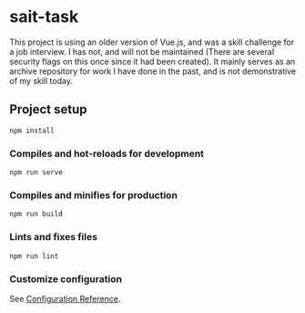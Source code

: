# sait-task

This project is using an older version of Vue.js, and was a skill challenge for a job interview. I has not, and will not be maintained (There are several security flags on this once since it had been created). It mainly serves as an archive repository for work I have done in the past, and is not demonstrative of my skill today.

## Project setup
```
npm install
```

### Compiles and hot-reloads for development
```
npm run serve
```

### Compiles and minifies for production
```
npm run build
```

### Lints and fixes files
```
npm run lint
```

### Customize configuration
See [Configuration Reference](https://cli.vuejs.org/config/).

